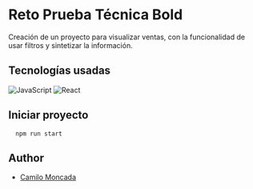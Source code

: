 # Reto Prueba Técnica Bold

Creación de un proyecto para visualizar ventas, con la funcionalidad de usar filtros y sintetizar la información.

## Tecnologías usadas

<img src="https://img.shields.io/badge/javascript%20-%23323330.svg?&style=for-the-badge&logo=javascript&logoColor=%23f7de1e" alt="JavaScript"/>
<img src="https://img.shields.io/badge/react-%2300c4e6.svg?&style=for-the-badge&logo=react&logoColor=white" alt="React"/>

## Iniciar proyecto

```nodejs
  npm run start
```

## Author
* [Camilo Moncada](https://github.com/moncada92)